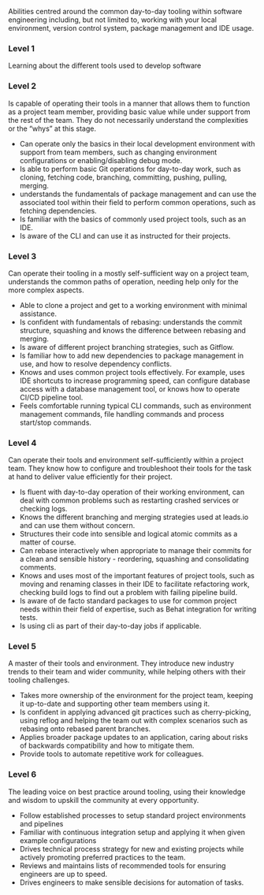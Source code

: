 Abilities centred around the common day-to-day tooling within software engineering including, but not limited to, working with your local environment, version control system, package management and IDE usage.

### Level 1
Learning about the different tools used to develop software

### Level 2
Is capable of operating their tools in a manner that allows them to function as a project team member, providing basic value while under support from the rest of the team. They do not necessarily understand the complexities or the “whys” at this stage.
- Can operate only the basics in their local development environment with support from team members, such as changing environment configurations or enabling/disabling debug mode.
- Is able to perform basic Git operations for day-to-day work, such as cloning, fetching code, branching, committing, pushing, pulling, merging.
- understands the fundamentals of package management and can use the associated tool within their field to perform common operations, such as fetching dependencies.
- Is familiar with the basics of commonly used project tools, such as an IDE.
- Is aware of the CLI and can use it as instructed for their projects.

### Level 3
Can operate their tooling in a mostly self-sufficient way on a project team, understands the common paths of operation, needing help only for the more complex aspects.
- Able to clone a project and get to a working environment with minimal assistance.
- Is confident with fundamentals of rebasing: understands the commit structure, squashing and knows the difference between rebasing and merging.
- Is aware of different project branching strategies, such as Gitflow.
- Is familiar how to add new dependencies to package management in use, and how to resolve dependency conflicts.
- Knows and uses common project tools effectively. For example, uses IDE shortcuts to increase programming speed, can configure database access with a database management tool, or knows how to operate CI/CD pipeline tool.
- Feels comfortable running typical CLI commands, such as environment management commands, file handling commands and process start/stop commands.

### Level 4
Can operate their tools and environment self-sufficiently within a project team. They know how to configure and troubleshoot their tools for the task at hand to deliver value efficiently for their project.
- Is fluent with day-to-day operation of their working environment, can deal with common problems such as restarting crashed services or checking logs.
- Knows the different branching and merging strategies used at leads.io and can use them without concern.
- Structures their code into sensible and logical atomic commits as a matter of course.
- Can rebase interactively when appropriate to manage their commits for a clean and sensible history - reordering, squashing and consolidating comments.
- Knows and uses most of the important features of project tools, such as moving and renaming classes in their IDE to facilitate refactoring work, checking build logs to find out a problem with failing pipeline build.
- Is aware of de facto standard packages to use for common project needs within their field of expertise, such as Behat integration for writing tests.
- Is using cli as part of their day-to-day jobs if applicable.

### Level 5
A master of their tools and environment. They introduce new industry trends to their team and wider community, while helping others with their tooling challenges.
 - Takes more ownership of the environment for the project team, keeping it up-to-date and supporting other team members using it.
 - Is confident in applying advanced git practices such as cherry-picking, using reflog and helping the team out with complex scenarios such as rebasing onto rebased parent branches.
 - Applies broader package updates to an application, caring about risks of backwards compatibility and how to mitigate them.
 - Provide tools to automate repetitive work for colleagues.


### Level 6
The leading voice on best practice around tooling, using their knowledge and wisdom to upskill the community at every opportunity.
- Follow established processes to setup standard project environments and pipelines
- Familiar with continuous integration setup and applying it when given example configurations
- Drives technical process strategy for new and existing projects while actively promoting preferred practices to the team.
- Reviews and maintains lists of recommended tools for ensuring engineers are up to speed.
- Drives engineers to make sensible decisions for automation of tasks.